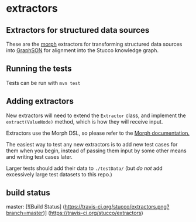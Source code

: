extractors
==========

Extractors for structured data sources
--------------------------------------

These are the [morph](https://github.com/stucco/morph) extractors for
transforming structured data sources into
[GraphSON](https://github.com/tinkerpop/blueprints/wiki/GraphSON-Reader-and-Writer-Library)
for alignment into the Stucco knowledge graph.

Running the tests
------------

Tests can be run with `mvn test`

Adding extractors
------------

New extractors will need to extend the `Extractor` class, and implement the `extract(ValueNode)` method, which is how they will receive input.

Extractors use the Morph DSL, so please refer to the [Morph documentation.](https://stucco.github.io/morph/Morph.html)

The easiest way to test any new extractors is to add new test cases for them when you begin, instead of passing them input by some other means and writing test cases later.

Larger tests should add their data to `./testData/` (but *do not* add excessively large test datasets to this repo.)

build status
------------

master: [![Build Status]
(https://travis-ci.org/stucco/extractors.png?branch=master)]
(https://travis-ci.org/stucco/extractors)
